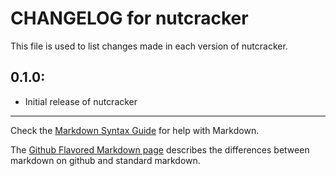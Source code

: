 # CHANGELOG for nutcracker

This file is used to list changes made in each version of nutcracker.

## 0.1.0:

* Initial release of nutcracker

- - -
Check the [Markdown Syntax Guide](http://daringfireball.net/projects/markdown/syntax) for help with Markdown.

The [Github Flavored Markdown page](http://github.github.com/github-flavored-markdown/) describes the differences between markdown on github and standard markdown.
